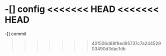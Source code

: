 -[] config
<<<<<<< HEAD
<<<<<<< HEAD
=======
-[] commit
>>>>>>> 40f506d68f8ed95737c7a24452903490d3dac1db
